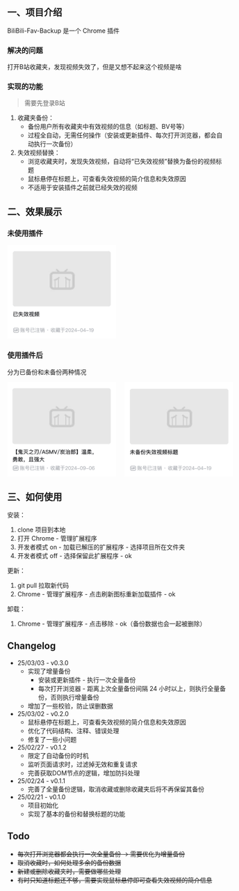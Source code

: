 ## 一、项目介绍
BiliBili-Fav-Backup 是一个 Chrome 插件


### 解决的问题
打开B站收藏夹，发现视频失效了，但是又想不起来这个视频是啥


### 实现的功能
> 需要先登录B站
1. 收藏夹备份：
    - 备份用户所有收藏夹中有效视频的信息（如标题、BV号等）
    - 过程全自动，无需任何操作（安装或更新插件、每次打开浏览器，都会自动执行一次备份）
2. 失效视频替换：
    - 浏览收藏夹时，发现失效视频，自动将“已失效视频”替换为备份的视频标题
    - 鼠标悬停在标题上，可查看失效视频的简介信息和失效原因
    - 不适用于安装插件之前就已经失效的视频





## 二、效果展示

### 未使用插件

<img src="images/origin.png" width="250px" />

### 使用插件后
分为已备份和未备份两种情况

<div style="display:flex;">
<img src="images/replace-success.png" width="250px" style="margin-right:20px;" />
<img src="images/replace-fail.png" width="250px" />
</div>





## 三、如何使用
安装：
1. clone 项目到本地
2. 打开 Chrome - 管理扩展程序
3. 开发者模式 on - 加载已解压的扩展程序 - 选择项目所在文件夹
4. 开发者模式 off - 选择保留此扩展程序 - ok


更新：
1. git pull 拉取新代码
2. Chrome - 管理扩展程序 - 点击刷新图标重新加载插件 - ok

卸载：
1. Chrome - 管理扩展程序 - 点击移除 - ok（备份数据也会一起被删除）



## Changelog
- 25/03/03 - v0.3.0
  - 实现了增量备份
    - 安装或更新插件 - 执行一次全量备份
    - 每次打开浏览器 - 距离上次全量备份间隔 24 小时以上，则执行全量备份，否则执行增量备份
  - 增加了一些校验，防止误删数据
- 25/03/02 - v0.2.0
  - 鼠标悬停在标题上，可查看失效视频的简介信息和失效原因
  - 优化了代码结构、注释、错误处理
  - 修复了一些小问题
- 25/02/27 - v0.1.2
  - 限定了自动备份的时机
  - 监听页面请求时，过滤掉无效和重复请求
  - 完善获取DOM节点的逻辑，增加防抖处理
- 25/02/24 - v0.1.1
  - 完善了全量备份逻辑，取消收藏或删除收藏夹后将不再保留其备份
- 25/02/21 - v0.1.0  
  - 项目初始化
  - 实现了基本的备份和替换标题的功能  



## Todo
- ~~每次打开浏览器都会执行一次全量备份 -> 需要优化为增量备份~~
- ~~取消收藏时，如何处理多余的备份数据~~
- ~~新建或删除收藏夹时，需要做哪些处理~~
- ~~有时只知道标题还不够，需要实现鼠标悬停即可查看失效视频的简介信息~~